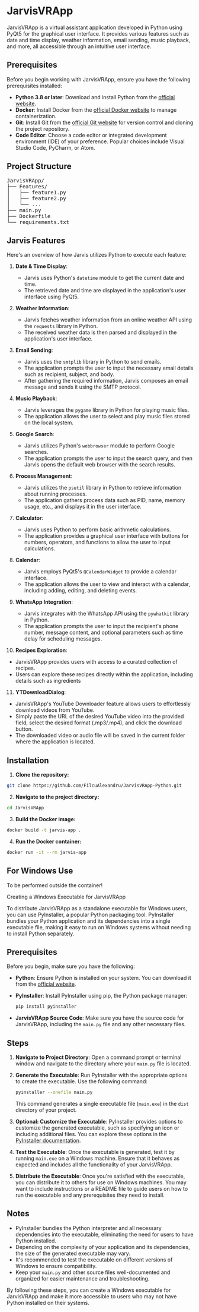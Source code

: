 # JarvisVRApp

JarvisVRApp is a virtual assistant application developed in Python using PyQt5 for the graphical user interface. It provides various features such as date and time display, weather information, email sending, music playback, and more, all accessible through an intuitive user interface.

## Prerequisites
Before you begin working with JarvisVRApp, ensure you have the following prerequisites installed:

- **Python 3.8 or later**: Download and install Python from the [official website](https://www.python.org/downloads/).
- **Docker**: Install Docker from the [official Docker website](https://www.docker.com/get-started) to manage containerization.
- **Git**: Install Git from the [official Git website](https://git-scm.com/downloads) for version control and cloning the project repository.
- **Code Editor**: Choose a code editor or integrated development environment (IDE) of your preference. Popular choices include Visual Studio Code, PyCharm, or Atom.

## Project Structure
<pre>
JarvisVRApp/
├── Features/
│   ├── feature1.py
│   ├── feature2.py
│   └── ...
├── main.py
├── Dockerfile
└── requirements.txt
</pre>

## Jarvis Features 

Here's an overview of how Jarvis utilizes Python to execute each feature:

1. **Date & Time Display**:
   - Jarvis uses Python's `datetime` module to get the current date and time.
   - The retrieved date and time are displayed in the application's user interface using PyQt5.

2. **Weather Information**:
   - Jarvis fetches weather information from an online weather API using the `requests` library in Python.
   - The received weather data is then parsed and displayed in the application's user interface.

3. **Email Sending**:
   - Jarvis uses the `smtplib` library in Python to send emails.
   - The application prompts the user to input the necessary email details such as recipient, subject, and body.
   - After gathering the required information, Jarvis composes an email message and sends it using the SMTP protocol.

4. **Music Playback**:
   - Jarvis leverages the `pygame` library in Python for playing music files.
   - The application allows the user to select and play music files stored on the local system.

5. **Google Search**:
   - Jarvis utilizes Python's `webbrowser` module to perform Google searches.
   - The application prompts the user to input the search query, and then Jarvis opens the default web browser with the search results.

6. **Process Management**:
   - Jarvis utilizes the `psutil` library in Python to retrieve information about running processes.
   - The application gathers process data such as PID, name, memory usage, etc., and displays it in the user interface.

7. **Calculator**:
   - Jarvis uses Python to perform basic arithmetic calculations.
   - The application provides a graphical user interface with buttons for numbers, operators, and functions to allow the user to input calculations.

8. **Calendar**:
   - Jarvis employs PyQt5's `QCalendarWidget` to provide a calendar interface.
   - The application allows the user to view and interact with a calendar, including adding, editing, and deleting events.

9. **WhatsApp Integration**:
   - Jarvis integrates with the WhatsApp API using the `pywhatkit` library in Python.
   - The application prompts the user to input the recipient's phone number, message content, and optional parameters such as time delay for scheduling messages.

10. **Recipes Exploration**:
   - JarvisVRApp provides users with access to a curated collection of recipes.
   - Users can explore these recipes directly within the application, including details such as ingredients

11. **YTDownloadDialog**:
   - JarvisVRApp's YouTube Downloader feature allows users to effortlessly download videos from YouTube.
   - Simply paste the URL of the desired YouTube video into the provided field, select the desired format (.mp3/.mp4), and click the download button.
   - The downloaded video or audio file will be saved in the current folder where the application is located.


## Installation
1. **Clone the repository:**
```bash
git clone https://github.com/FilcuAlexandru/JarvisVRApp-Python.git
```

2. **Navigate to the project directory:**
```bash
cd JarvisVRApp
```

3. **Build the Docker image:**
```bash
docker build -t jarvis-app .
```

4. **Run the Docker container:**
```bash
docker run -it --rm jarvis-app
```

## For Windows Use 

To be performed outside the container!

Creating a Windows Executable for JarvisVRApp

To distribute JarvisVRApp as a standalone executable for Windows users, you can use PyInstaller, a popular Python packaging tool. PyInstaller bundles your Python application and its dependencies into a single executable file, making it easy to run on Windows systems without needing to install Python separately.

## Prerequisites

Before you begin, make sure you have the following:

- **Python**: Ensure Python is installed on your system. You can download it from the [official website](https://www.python.org/downloads/).
- **PyInstaller**: Install PyInstaller using pip, the Python package manager:

    ```bash
    pip install pyinstaller
    ```

- **JarvisVRApp Source Code**: Make sure you have the source code for JarvisVRApp, including the `main.py` file and any other necessary files.

## Steps

1. **Navigate to Project Directory**: Open a command prompt or terminal window and navigate to the directory where your `main.py` file is located.

2. **Generate the Executable**: Run PyInstaller with the appropriate options to create the executable. Use the following command:

    ```bash
    pyinstaller --onefile main.py
    ```

    This command generates a single executable file (`main.exe`) in the `dist` directory of your project.

3. **Optional: Customize the Executable**: PyInstaller provides options to customize the generated executable, such as specifying an icon or including additional files. You can explore these options in the [PyInstaller documentation](https://pyinstaller.readthedocs.io/en/stable/usage.html).

4. **Test the Executable**: Once the executable is generated, test it by running `main.exe` on a Windows machine. Ensure that it behaves as expected and includes all the functionality of your JarvisVRApp.

5. **Distribute the Executable**: Once you're satisfied with the executable, you can distribute it to others for use on Windows machines. You may want to include instructions or a README file to guide users on how to run the executable and any prerequisites they need to install.

## Notes

- PyInstaller bundles the Python interpreter and all necessary dependencies into the executable, eliminating the need for users to have Python installed.
- Depending on the complexity of your application and its dependencies, the size of the generated executable may vary.
- It's recommended to test the executable on different versions of Windows to ensure compatibility.
- Keep your `main.py` and other source files well-documented and organized for easier maintenance and troubleshooting.

By following these steps, you can create a Windows executable for JarvisVRApp and make it more accessible to users who may not have Python installed on their systems.
